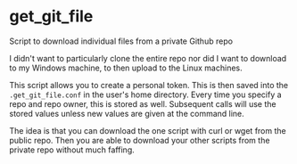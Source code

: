 # get_git_file
Script to download individual files from a private Github repo

I didn't want to particularly clone the entire repo nor did I want to download to my Windows machine, to then upload to the Linux machines.
 
This script allows you to create a personal token. This is then saved into the `.get_git_file.conf` in the user's home directory. Every time you specify a repo and repo owner, this is stored as well. Subsequent calls will use the stored values unless new values are given at the command line.

The idea is that you can download the one script with curl or wget from the public repo. Then you are able to download your other scripts from the private repo without much faffing.
